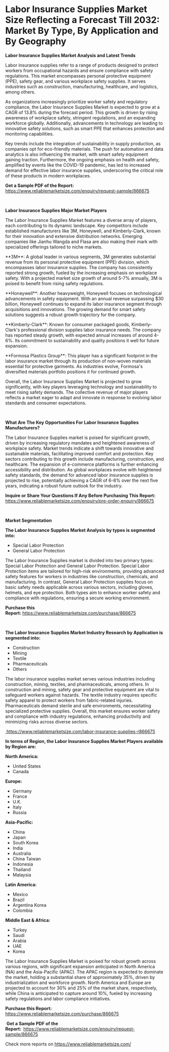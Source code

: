 <p><h1>Labor Insurance Supplies Market Size Reflecting a Forecast Till 2032: Market By Type, By Application and By Geography</h1></p><p><strong>Labor Insurance Supplies Market Analysis and Latest Trends</strong></p>
<p><p>Labor insurance supplies refer to a range of products designed to protect workers from occupational hazards and ensure compliance with safety regulations. This market encompasses personal protective equipment (PPE), safety gear, and various workplace safety supplies. It serves industries such as construction, manufacturing, healthcare, and logistics, among others.</p><p>As organizations increasingly prioritize worker safety and regulatory compliance, the Labor Insurance Supplies Market is expected to grow at a CAGR of 13.8% during the forecast period. This growth is driven by rising awareness of workplace safety, stringent regulations, and an expanding workforce globally. Additionally, advancements in technology are leading to innovative safety solutions, such as smart PPE that enhances protection and monitoring capabilities.</p><p>Key trends include the integration of sustainability in supply production, as companies opt for eco-friendly materials. The push for automation and data analytics is also influencing the market, with smart safety equipment gaining traction. Furthermore, the ongoing emphasis on health and safety, amplified by events like the COVID-19 pandemic, has led to increased demand for effective labor insurance supplies, underscoring the critical role of these products in modern workplaces.</p></p>
<p><strong>Get a Sample PDF of the Report:&nbsp;</strong> <a href="https://www.reliablemarketsize.com/enquiry/request-sample/866675?utm_campaign=1897&utm_medium=2&utm_source=Github&utm_content=ia&utm_term=07022025&utm_id=labor-insurance-supplies">https://www.reliablemarketsize.com/enquiry/request-sample/866675</a></p>
<p>&nbsp;</p>
<p><strong>Labor Insurance Supplies Major Market Players</strong></p>
<p><p>The Labor Insurance Supplies Market features a diverse array of players, each contributing to its dynamic landscape. Key competitors include established manufacturers like 3M, Honeywell, and Kimberly-Clark, known for their innovation and extensive distribution networks. Emerging companies like Jianhu Wangda and Flasa are also making their mark with specialized offerings tailored to niche markets.</p><p>**3M**: A global leader in various segments, 3M generates substantial revenue from its personal protective equipment (PPE) division, which encompasses labor insurance supplies. The company has consistently reported strong growth, fueled by the increasing emphasis on workplace safety. With a projected market size growth of around 5-7% annually, 3M is poised to benefit from rising safety regulations.</p><p>**Honeywell**: Another heavyweight, Honeywell focuses on technological advancements in safety equipment. With an annual revenue surpassing $30 billion, Honeywell continues to expand its labor insurance segment through acquisitions and innovations. The growing demand for smart safety solutions suggests a robust growth trajectory for the company.</p><p>**Kimberly-Clark**: Known for consumer packaged goods, Kimberly-Clark's professional division supplies labor insurance needs. The company has reported steady growth, with expected annual increases of around 4-6%. Its commitment to sustainability and quality positions it well for future expansion.</p><p>**Formosa Plastics Group**: This player has a significant footprint in the labor insurance market through its production of non-woven materials essential for protective garments. As industries evolve, Formosa's diversified materials portfolio positions it for continued growth.</p><p>Overall, the Labor Insurance Supplies Market is projected to grow significantly, with key players leveraging technology and sustainability to meet rising safety demands. The collective revenue of major players reflects a market eager to adapt and innovate in response to evolving labor standards and consumer expectations.</p></p>
<p>&nbsp;</p>
<p><strong>What Are The Key Opportunities For Labor Insurance Supplies Manufacturers?</strong></p>
<p><p>The Labor Insurance Supplies market is poised for significant growth, driven by increasing regulatory mandates and heightened awareness of workplace safety. Market trends indicate a shift towards innovative and sustainable materials, facilitating improved comfort and protection. Key sectors contributing to this growth include manufacturing, construction, and healthcare. The expansion of e-commerce platforms is further enhancing accessibility and distribution. As global workplaces evolve with heightened safety standards, the demand for advanced labor insurance supplies is projected to rise, potentially achieving a CAGR of 6-8% over the next five years, indicating a robust future outlook for the industry.</p></p>
<p><strong>Inquire or Share Your Questions If Any Before Purchasing This Report:</strong> <a href="https://www.reliablemarketsize.com/enquiry/pre-order-enquiry/866675?utm_campaign=1897&utm_medium=2&utm_source=Github&utm_content=ia&utm_term=07022025&utm_id=labor-insurance-supplies">https://www.reliablemarketsize.com/enquiry/pre-order-enquiry/866675</a></p>
<p>&nbsp;</p>
<p><strong>Market Segmentation</strong></p>
<p><strong>The Labor Insurance Supplies Market Analysis by types is segmented into:</strong></p>
<p><ul><li>Special Labor Protection</li><li>General Labor Protection</li></ul></p>
<p><p>The Labor Insurance Supplies market is divided into two primary types: Special Labor Protection and General Labor Protection. Special Labor Protection items are tailored for high-risk environments, providing advanced safety features for workers in industries like construction, chemicals, and manufacturing. In contrast, General Labor Protection supplies focus on basic safety needs applicable across various sectors, including gloves, helmets, and eye protection. Both types aim to enhance worker safety and compliance with regulations, ensuring a secure working environment.</p></p>
<p><strong>Purchase this Report:&nbsp;</strong><a href="https://www.reliablemarketsize.com/purchase/866675?utm_campaign=1897&utm_medium=2&utm_source=Github&utm_content=ia&utm_term=07022025&utm_id=labor-insurance-supplies">https://www.reliablemarketsize.com/purchase/866675</a></p>
<p>&nbsp;</p>
<p><strong>The Labor Insurance Supplies Market Industry Research by Application is segmented into:</strong></p>
<p><ul><li>Construction</li><li>Mining</li><li>Textile</li><li>Pharmaceuticals</li><li>Others</li></ul></p>
<p><p>The labor insurance supplies market serves various industries including construction, mining, textiles, and pharmaceuticals, among others. In construction and mining, safety gear and protective equipment are vital to safeguard workers against hazards. The textile industry requires specific safety apparel to protect workers from fabric-related injuries. Pharmaceuticals demand sterile and safe environments, necessitating specialized protective supplies. Overall, this market ensures worker safety and compliance with industry regulations, enhancing productivity and minimizing risks across diverse sectors.</p></p>
<p><a href="https://www.reliablemarketsize.com/labor-insurance-supplies-r866675?utm_campaign=1897&utm_medium=2&utm_source=Github&utm_content=ia&utm_term=07022025&utm_id=labor-insurance-supplies">&nbsp;https://www.reliablemarketsize.com/labor-insurance-supplies-r866675</a></p>
<p><strong>In terms of Region, the Labor Insurance Supplies Market Players available by Region are:</strong></p>
<p>
    <p> <strong> North America: </strong>
        <ul>
            <li>United States</li>
            <li>Canada</li>
        </ul>
        </p> 
    <p> <strong> Europe: </strong>
        <ul>
            <li>Germany</li>
            <li>France</li>
            <li>U.K.</li>
            <li>Italy</li>
            <li>Russia</li>
        </ul>
        </p> 
    <p> <strong> Asia-Pacific: </strong>
        <ul>
            <li>China</li>
            <li>Japan</li>
            <li>South Korea</li>
            <li>India</li>
            <li>Australia</li>
            <li>China Taiwan</li>
            <li>Indonesia</li>
            <li>Thailand</li>
            <li>Malaysia</li>
        </ul>
        </p> 
    <p> <strong> Latin America: </strong>
        <ul>
            <li>Mexico</li>
            <li>Brazil</li>
            <li>Argentina Korea</li>
            <li>Colombia</li>
        </ul>
        </p> 
    <p> <strong> Middle East & Africa: </strong>
        <ul>
            <li>Turkey</li>
            <li>Saudi</li>
            <li>Arabia</li>
            <li>UAE</li>
            <li>Korea</li>
        </ul>
    </p>
    </p>
<p><p>The Labor Insurance Supplies Market is poised for robust growth across various regions, with significant expansion anticipated in North America (NA) and the Asia-Pacific (APAC). The APAC region is expected to dominate the market, holding a substantial share of approximately 35%, driven by industrialization and workforce growth. North America and Europe are projected to account for 30% and 25% of the market share, respectively, while China is anticipated to capture around 10%, fueled by increasing safety regulations and labor compliance initiatives.</p></p>
<p><strong>Purchase this Report: </strong><a href="https://www.reliablemarketsize.com/purchase/866675?utm_campaign=1897&utm_medium=2&utm_source=Github&utm_content=ia&utm_term=07022025&utm_id=labor-insurance-supplies">https://www.reliablemarketsize.com/purchase/866675</a></p>
<p>&nbsp;<strong>Get a Sample PDF of the Report:&nbsp;&nbsp;</strong><a href="https://www.reliablemarketsize.com/enquiry/request-sample/866675?utm_campaign=1897&utm_medium=2&utm_source=Github&utm_content=ia&utm_term=07022025&utm_id=labor-insurance-supplies">https://www.reliablemarketsize.com/enquiry/request-sample/866675</a></p>
<p><strong></strong></p>
<p>Check more reports on <a href="https://www.reliablemarketsize.com/?utm_campaign=1897&utm_medium=2&utm_source=Github&utm_content=ia&utm_term=07022025&utm_id=labor-insurance-supplies">https://www.reliablemarketsize.com/</a></p>